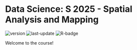 # Data Science: S 2025 - Spatial Analysis and Mapping

![version](https://img.shields.io/badge/version-v.01-red.svg)
![last-update](https://img.shields.io/badge/last%20update-17.04.2025-violet.svg)
![R-badge](https://img.shields.io/badge/R-4.5.0-blue.svg)

Welcome to the course!